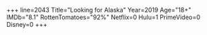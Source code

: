 +++
line=2043
Title="Looking for Alaska"
Year=2019
Age="18+"
IMDb="8.1"
RottenTomatoes="92%"
Netflix=0
Hulu=1
PrimeVideo=0
Disney=0
+++

